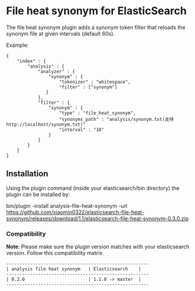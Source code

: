 File heat synonym for ElasticSearch
======================================

The file heat synonym plugin adds a synonym token filter that reloads the synonym file at given intervals (default 60s).

Example:

	{
	    "index" : {
	        "analysis" : {
	            "analyzer" : {
	                "synonym" : {
	                    "tokenizer" : "whitespace",
	                    "filter" : ["synonym"]
 	               }
	            },
	            "filter" : {
	                "synonym" : {
	                    "type" : "file_heat_synonym",
	                    "synonyms_path" : "analysis/synonym.txt(支持http://localhost/synonym.txt)"
	                    "interval" : "10"
	                }
	            }
	        }
	    }
	}

## Installation
Using the plugin command (inside your elasticsearch/bin directory) the plugin can be installed by:

bin/plugin -install analysis-file-heat-synonym  -url https://github.com/xiaomin0322/elasticsearch-file-heat-synonym/releases/download/1.1/elasticsearch-file-heat-synonym-0.3.0.zip

### Compatibility

**Note**: Please make sure the plugin version matches with your elasticsearch version. Follow this compatibility matrix

    ------------------------------------------------------
    | analysis file heat synonym   | Elasticsearch    |
    ------------------------------------------------------
    | 0.2.0                        | 1.1.0 -> master  |
    ------------------------------------------------------
